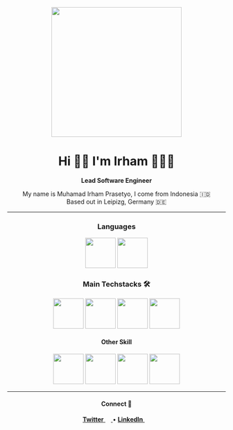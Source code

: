 <div align="center">
  <img src="https://media.giphy.com/media/cID9NShVKKjHs5ygCP/giphy.gif" width="300" />
  <h1>Hi 👋🏼 I'm Irham 🙋🏻‍♂️</h1>
  <strong>Lead Software Engineer</strong>
  <p>My name is Muhamad Irham Prasetyo, I come from Indonesia 🇮🇩 <br/> Based out in Leipizg, Germany 🇩🇪</strong>
  
  <hr/>
  
  <h3>Languages</h3>
  <img src="https://cloud.githubusercontent.com/assets/10656223/15247118/e71dc6a2-1909-11e6-9b90-ae86204f41c3.png" width="70" />
  <img src="https://www.rust-lang.org/logos/rust-logo-256x256-blk.png" width="70" />
  
  <h3>Main Techstacks 🛠</h4>
  <img src="https://media.giphy.com/media/eNAsjO55tPbgaor7ma/giphy.gif" width="70" />
  <img src="https://media.giphy.com/media/kdFc8fubgS31b8DsVu/giphy.gif" width="70" />
  <img src="https://media.giphy.com/media/VgGthkhUvGgOit7Y9i/giphy.gif" width="70" />
  <img src="https://upload.wikimedia.org/wikipedia/commons/1/17/GraphQL_Logo.svg" width="70" />
  
  <h4>Other Skill</h4>
  <img src="https://media.giphy.com/media/Sr8xDpMwVKOHUWDVRD/giphy.gif" width="70" />
  <img src="https://media.giphy.com/media/XEDIHHp3i8bVoEdxd7/giphy.gif" width="70" />
  <img src="https://media.giphy.com/media/Ri2TUcKlaOcaDBxFpY/giphy.gif" width="70" />
  <img src="https://www.drupal.org/files/styles/grid-3-2x/public/project-images/aws-logo.png" width="70" />
  <hr />
  
  <div>
    <h4>Connect 🤝</h4>
    <p>
      <a href='https://twitter.com/irhamputra'>
        <strong>Twitter</strong> <img src="https://upload.wikimedia.org/wikipedia/commons/e/e4/Twitter_Verified_Badge.svg" width="13" />
      </a>
      •
      <a href='https://de.linkedin.com/in/muhamad-irham-prasetyo/en-us?trk=profile-badge'>
        <strong>LinkedIn</strong> <img src="https://upload.wikimedia.org/wikipedia/commons/c/ca/LinkedIn_logo_initials.png" width="13" />
      </a> 
    </p>
  </div>
</div>
